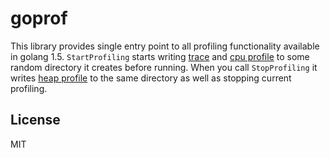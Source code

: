 # goprof

This library provides single entry point to all profiling functionality available in golang 1.5. `StartProfiling` starts writing [trace](https://golang.org/cmd/trace/) and [cpu profile](https://golang.org/pkg/runtime/pprof/#StartCPUProfile) to some random directory it creates before running.
When you call `StopProfiling` it writes [heap profile](https://golang.org/pkg/runtime/pprof/#WriteHeapProfile) to the same directory as well as stopping current profiling.

## License

MIT